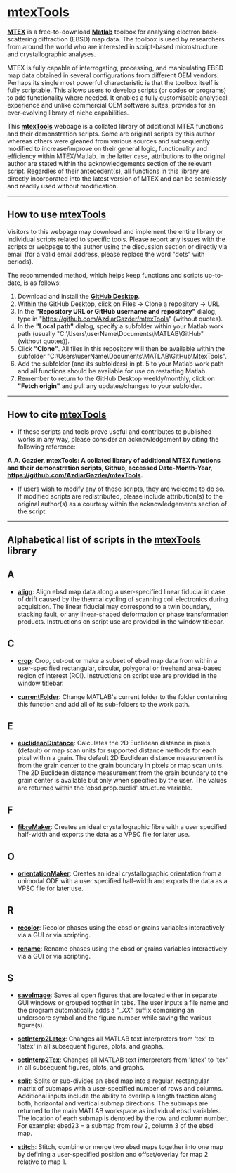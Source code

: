 # [**mtexTools**](https://github.com/AzdiarGazder/mtexTools)
[**MTEX**](https://mtex-toolbox.github.io/) is a free-to-download [**Matlab**](https://au.mathworks.com/products/matlab.html) toolbox for analysing electron back-scattering diffraction (EBSD) map data. The toolbox is used by researchers from around the world who are interested in script-based microstructure and crystallographic analyses.

MTEX is fully capable of interrogating, processing, and manipulating EBSD map data obtained in several configurations from different OEM vendors. Perhaps its single most powerful characteristic is that the toolbox itself is fully scriptable. This allows users to develop scripts (or codes or programs) to add functionality where needed. It enables a fully customisable analytical experience and unlike commercial OEM software suites, provides for an ever-evolving library of niche capabilities.

This [**mtexTools**](https://github.com/AzdiarGazder/mtexTools) webpage is a collated library of additional MTEX functions and their demonstration scripts. Some are original scripts by this author whereas others were gleaned from various sources and subsequently modified to increase/improve on their general logic, functionality and efficiency within MTEX/Matlab. In the latter case, attributions to the original author are stated within the acknowledgements section of the relevant script. Regardles of their antecedent(s), all functions in this library are directly incorporated into the latest version of MTEX and can be seamlessly and readily used without modification. 

---

## How to use [**mtexTools**](https://github.com/AzdiarGazder/mtexTools)
Visitors to this webpage may download and implement the entire library or individual scripts related to specific tools. Please report any issues with the scripts or webpage to the author using the discussion section or directly via email (for a valid email address, please replace the word "dots" with periods).

The recommended method, which helps keep functions and scripts up-to-date, is as follows: 
1. Download and install the [**GitHub Desktop**](https://desktop.github.com/).
2. Within the GitHub Desktop, click on Files -> Clone a repository -> URL
3. In the **"Repository URL or GitHub username and repository"** dialog, type in "https://github.com/AzdiarGazder/mtexTools" (without quotes).
4. In the **"Local path"** dialog, specify a subfolder within your Matlab work path (usually "C:\Users\userName\Documents\MATLAB\GitHub" (without quotes)).
5. Click **"Clone"**. All files in this repository will then be available within the subfolder "C:\Users\userName\Documents\MATLAB\GitHub\MtexTools".
6. Add the subfolder (and its subfolders) in pt. 5 to your Matlab work path and all functions should be available for use on restarting Matlab.
7. Remember to return to the GitHub Desktop weekly/monthly, click on **"Fetch origin"** and pull any updates/changes to your subfolder. 

---

## How to cite [**mtexTools**](https://github.com/AzdiarGazder/mtexTools)
- If these scripts and tools prove useful and contributes to published works in any way, please consider an acknowledgement by citing the following reference:

**A.A. Gazder, mtexTools: A collated library of additional MTEX functions and their demonstration scripts, Github, accessed Date-Month-Year, <https://github.com/AzdiarGazder/mtexTools>.**

- If users wish to modify any of these scripts, they are welcome to do so. If modified scripts are redistributed, please include attribution(s) to the original author(s) as a courtesy within the acknowledgements section of the script.

---
## Alphabetical list of scripts in the [**mtexTools**](https://github.com/AzdiarGazder/mtexTools) library

## A
- [**align**](https://github.com/AzdiarGazder/mtexTools/tree/main/align): Align ebsd map data along a user-specified linear fiducial in case of drift caused by the thermal cycling of scanning coil electronics during acquisition. The linear fiducial may correspond to a twin boundary, stacking fault, or any linear-shaped deformation or phase transformation products. Instructions on script use are provided in the window titlebar.



## C
- [**crop**](https://github.com/AzdiarGazder/mtexTools/tree/main/crop): Crop, cut-out or make a subset of ebsd map data from within a user-specified rectangular, circular, polygonal or freehand area-based region of interest (ROI). Instructions on script use are provided in the window titlebar.

- [**currentFolder**](https://github.com/AzdiarGazder/mtexTools/tree/main/currentFolder): Change MATLAB's current folder to the folder containing this function and add all of its sub-folders to the work path.



## E
- [**euclideanDistance**](https://github.com/AzdiarGazder/mtexTools/tree/main/euclideanDistance): Calculates the 2D Euclidean distance in pixels (default) or map scan units for supported distance methods for each pixel within a grain. The default 2D Euclidean distance measurement is from the grain center to the grain boundary in pixels or map scan units. The 2D Euclidean distance measurement from the grain boundary to the grain center is available but only when specified by the user. The values are returned within the 'ebsd.prop.euclid' structure variable.



## F
- [**fibreMaker**](https://github.com/AzdiarGazder/mtexTools/tree/main/fibreMaker): Creates an ideal crystallographic fibre with a user specified half-width and exports the data as a VPSC file for later use.


## O

- [**orientationMaker**](https://github.com/AzdiarGazder/mtexTools/tree/main/orientationMaker): Creates an ideal crystallographic orientation from a unimodal ODF with a user specified half-width and exports the data as a VPSC file for later use.



## R
- [**recolor**](https://github.com/AzdiarGazder/mtexTools/tree/main/recolor): Recolor phases using the ebsd or grains variables interactively via a GUI or via scripting.

- [**rename**](https://github.com/AzdiarGazder/mtexTools/tree/main/rename): Rename phases using the ebsd or grains variables interactively via a GUI or via scripting.



## S
- [**saveImage**](https://github.com/AzdiarGazder/mtexTools/tree/main/saveImage): Saves all open figures that are located either in separate GUI windows or grouped togther in tabs. The user inputs a file name and the program automatically adds a "__XX_" suffix comprising an underscore symbol and the figure number while saving the various figure(s). 


- [**setInterp2Latex**](https://github.com/AzdiarGazder/mtexTools/tree/main/setInterp2Latex): Changes all MATLAB text interpreters from 'tex' to 'latex' in all subsequent figures, plots, and graphs.

- [**setInterp2Tex**](https://github.com/AzdiarGazder/mtexTools/tree/main/setInterp2Tex): Changes all MATLAB text interpreters from 'latex' to 'tex' in all subsequent figures, plots, and graphs.

- [**split**](https://github.com/AzdiarGazder/mtexTools/tree/main/split): Splits or sub-divides an ebsd map into a regular, rectangular matrix of submaps with a user-specified number of rows and columns. Additional inputs include the ability to overlap a length fraction along both, horizontal and vertical submap directions. The submaps are returned to the main MATLAB workspace as individual ebsd variables. The location of each submap is denoted by the row and column number. For example: ebsd23 = a submap from row 2, column 3 of the ebsd map.

- [**stitch**](https://github.com/AzdiarGazder/mtexTools/tree/main/stitch): Stitch, combine or merge two ebsd maps together into one map by defining a user-specified position and offset/overlay for map 2 relative to map 1.





